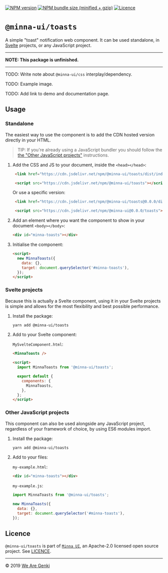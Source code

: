 [![NPM version](https://img.shields.io/npm/v/@minna-ui/toasts.svg)](https://www.npmjs.com/package/@minna-ui/toasts)
[![NPM bundle size (minified + gzip)](https://img.shields.io/bundlephobia/minzip/@minna-ui/toasts.svg)](https://bundlephobia.com/result?p=@minna-ui/toasts)
[![Licence](https://img.shields.io/npm/l/@minna-ui/toasts.svg)](https://github.com/WeAreGenki/minna-ui/blob/master/LICENCE)

# `@minna-ui/toasts`

A simple "toast" notification web component. It can be used standalone, in [Svelte](https://svelte.technology/guide) projects, or any JavaScript project.

---

**NOTE: This package is unfinished.**

---

TODO: Write note about `@minna-ui/css` interplay/dependency.

TODO: Example image.

TODO: Add link to demo and documentation page.

## Usage

### Standalone

The easiest way to use the component is to add the CDN hosted version directly in your HTML.

> TIP: If you're already using a JavaScript bundler you should follow the [the "Other JavaScript projects"](#other-javascript-projects) instructions.

1. Add the CSS and JS to your document, inside the `<head></head>`:

   <!-- prettier-ignore -->
   ```html
    <link href="https://cdn.jsdelivr.net/npm/@minna-ui/toasts/dist/index.css" rel="stylesheet"/>

    <script src="https://cdn.jsdelivr.net/npm/@minna-ui/toasts"></script>
    ```

   Or use a specific version:

   <!-- prettier-ignore -->
   ```html
    <link href="https://cdn.jsdelivr.net/npm/@minna-ui/toasts@0.0.0/dist/index.css" rel="stylesheet"/>

    <script src="https://cdn.jsdelivr.net/npm/@minna-ui@0.0.0/toasts"></script>
    ```

1. Add an element where you want the component to show in your document `<body></body>`:

   ```html
   <div id="minna-toasts"></div>
   ```

1. Initialise the component:

   ```html
   <script>
     new MinnaToasts({
       data: {},
       target: document.querySelector('#minna-toasts'),
     });
   </script>
   ```

### Svelte projects

Because this is actually a Svelte component, using it in your Svelte projects is simple and allows for the most flexibility and best possible performance.

1. Install the package:

   ```sh
   yarn add @minna-ui/toasts
   ```

1. Add to your Svelte component:

   `MySvelteComponent.html`:

   ```html
   <MinnaToasts />

   <script>
     import MinnaToasts from '@minna-ui/toasts';

     export default {
       components: {
         MinnaToasts,
       },
     };
   </script>
   ```

### Other JavaScript projects

This component can also be used alongside any JavaScript project, regardless of your framework of choice, by using ES6 modules import.

1. Install the package:

   ```sh
   yarn add @minna-ui/toasts
   ```

1. Add to your files:

   `my-example.html`:

   ```html
   <div id="minna-toasts"></div>
   ```

   `my-example.js`:

   <!-- eslint-disable no-new -->

   ```js
   import MinnaToasts from '@minna-ui/toasts';

   new MinnaToasts({
     data: {},
     target: document.querySelector('#minna-toasts'),
   });
   ```

## Licence

`@minna-ui/toasts` is part of [`Minna UI`](https://github.com/WeAreGenki/minna-ui), an Apache-2.0 licensed open source project. See [LICENCE](https://github.com/WeAreGenki/minna-ui/blob/master/LICENCE).

---

© 2019 [We Are Genki](https://wearegenki.com)
